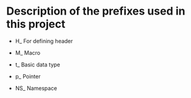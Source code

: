 # Description of the prefixes used in this project

* H_   For defining header
* M_   Macro


* t_   Basic data type
* p_   Pointer


* NS_  Namespace
